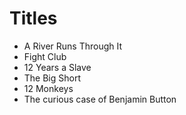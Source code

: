 # Titles

* A River Runs Through It
* Fight Club
* 12 Years a Slave
* The Big Short
* 12 Monkeys
* The curious case of Benjamin Button 
